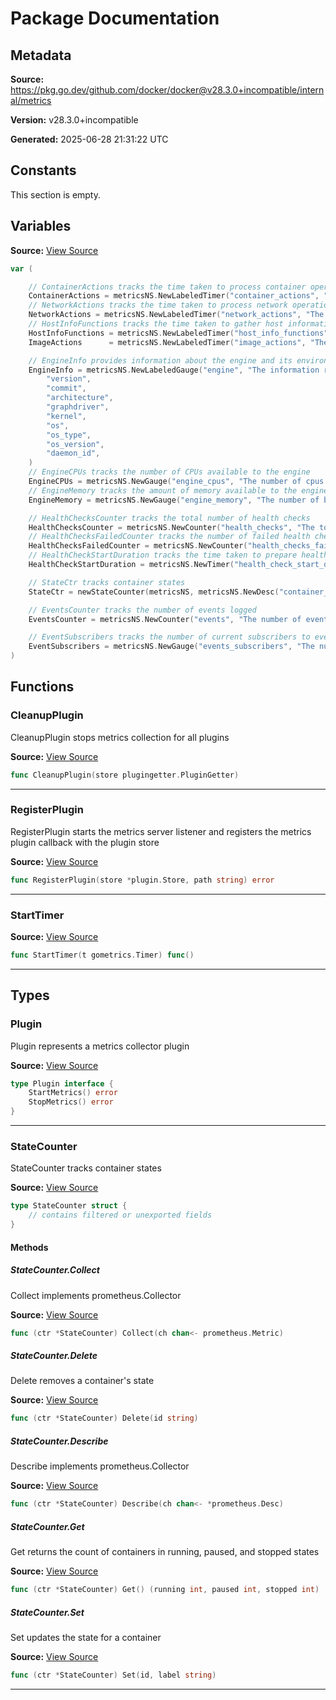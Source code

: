 # Package Documentation

## Metadata

**Source:** https://pkg.go.dev/github.com/docker/docker@v28.3.0+incompatible/internal/metrics

**Version:** v28.3.0+incompatible

**Generated:** 2025-06-28 21:31:22 UTC

## Constants

This section is empty.

## Variables

**Source:** [View Source](https://github.com/docker/docker/blob/v28.3.0/internal/metrics/metrics.go#L10)

```go
var (

	// ContainerActions tracks the time taken to process container operations
	ContainerActions = metricsNS.NewLabeledTimer("container_actions", "The number of seconds it takes to process each container action", "action")
	// NetworkActions tracks the time taken to process network operations
	NetworkActions = metricsNS.NewLabeledTimer("network_actions", "The number of seconds it takes to process each network action", "action")
	// HostInfoFunctions tracks the time taken to gather host information
	HostInfoFunctions = metricsNS.NewLabeledTimer("host_info_functions", "The number of seconds it takes to call functions gathering info about the host", "function")
	ImageActions      = metricsNS.NewLabeledTimer("image_actions", "The number of seconds it takes to process each image action", "action")

	// EngineInfo provides information about the engine and its environment
	EngineInfo = metricsNS.NewLabeledGauge("engine", "The information related to the engine and the OS it is running on", gometrics.Unit("info"),
		"version",
		"commit",
		"architecture",
		"graphdriver",
		"kernel",
		"os",
		"os_type",
		"os_version",
		"daemon_id",
	)
	// EngineCPUs tracks the number of CPUs available to the engine
	EngineCPUs = metricsNS.NewGauge("engine_cpus", "The number of cpus that the host system of the engine has", gometrics.Unit("cpus"))
	// EngineMemory tracks the amount of memory available to the engine
	EngineMemory = metricsNS.NewGauge("engine_memory", "The number of bytes of memory that the host system of the engine has", gometrics.Bytes)

	// HealthChecksCounter tracks the total number of health checks
	HealthChecksCounter = metricsNS.NewCounter("health_checks", "The total number of health checks")
	// HealthChecksFailedCounter tracks the number of failed health checks
	HealthChecksFailedCounter = metricsNS.NewCounter("health_checks_failed", "The total number of failed health checks")
	// HealthCheckStartDuration tracks the time taken to prepare health checks
	HealthCheckStartDuration = metricsNS.NewTimer("health_check_start_duration", "The number of seconds it takes to prepare to run health checks")

	// StateCtr tracks container states
	StateCtr = newStateCounter(metricsNS, metricsNS.NewDesc("container_states", "The count of containers in various states", gometrics.Unit("containers"), "state"))

	// EventsCounter tracks the number of events logged
	EventsCounter = metricsNS.NewCounter("events", "The number of events logged")

	// EventSubscribers tracks the number of current subscribers to events
	EventSubscribers = metricsNS.NewGauge("events_subscribers", "The number of current subscribers to events", gometrics.Total)
)
```

## Functions

### CleanupPlugin

CleanupPlugin stops metrics collection for all plugins

**Source:** [View Source](https://github.com/docker/docker/blob/v28.3.0/internal/metrics/plugin_unix.go#L82)  

```go
func CleanupPlugin(store plugingetter.PluginGetter)
```

---

### RegisterPlugin

RegisterPlugin starts the metrics server listener and registers the metrics plugin
callback with the plugin store

**Source:** [View Source](https://github.com/docker/docker/blob/v28.3.0/internal/metrics/plugin_unix.go#L50)  

```go
func RegisterPlugin(store *plugin.Store, path string) error
```

---

### StartTimer

**Source:** [View Source](https://github.com/docker/docker/blob/v28.3.0/internal/metrics/metrics.go#L69)  

```go
func StartTimer(t gometrics.Timer) func()
```

---

## Types

### Plugin

Plugin represents a metrics collector plugin

**Source:** [View Source](https://github.com/docker/docker/blob/v28.3.0/internal/metrics/plugin_unix.go#L26)  

```go
type Plugin interface {
	StartMetrics() error
	StopMetrics() error
}
```

---

### StateCounter

StateCounter tracks container states

**Source:** [View Source](https://github.com/docker/docker/blob/v28.3.0/internal/metrics/metrics.go#L74)  

```go
type StateCounter struct {
	// contains filtered or unexported fields
}
```

#### Methods

##### StateCounter.Collect

Collect implements prometheus.Collector

**Source:** [View Source](https://github.com/docker/docker/blob/v28.3.0/internal/metrics/metrics.go#L129)  

```go
func (ctr *StateCounter) Collect(ch chan<- prometheus.Metric)
```

##### StateCounter.Delete

Delete removes a container's state

**Source:** [View Source](https://github.com/docker/docker/blob/v28.3.0/internal/metrics/metrics.go#L116)  

```go
func (ctr *StateCounter) Delete(id string)
```

##### StateCounter.Describe

Describe implements prometheus.Collector

**Source:** [View Source](https://github.com/docker/docker/blob/v28.3.0/internal/metrics/metrics.go#L124)  

```go
func (ctr *StateCounter) Describe(ch chan<- *prometheus.Desc)
```

##### StateCounter.Get

Get returns the count of containers in running, paused, and stopped states

**Source:** [View Source](https://github.com/docker/docker/blob/v28.3.0/internal/metrics/metrics.go#L90)  

```go
func (ctr *StateCounter) Get() (running int, paused int, stopped int)
```

##### StateCounter.Set

Set updates the state for a container

**Source:** [View Source](https://github.com/docker/docker/blob/v28.3.0/internal/metrics/metrics.go#L108)  

```go
func (ctr *StateCounter) Set(id, label string)
```

---

